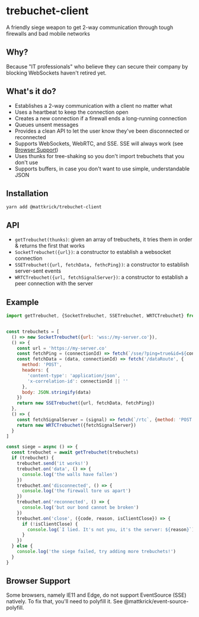 # trebuchet-client

A friendly siege weapon to get 2-way communication through tough firewalls and bad mobile networks

## Why?

Because "IT professionals" who believe they can secure their company by blocking WebSockets haven't retired yet.

## What's it do?

- Establishes a 2-way communication with a client no matter what
- Uses a heartbeat to keep the connection open
- Creates a new connection if a firewall ends a long-running connection
- Queues unsent messages
- Provides a clean API to let the user know they've been disconnected or reconnected
- Supports WebSockets, WebRTC, and SSE. SSE will always work (see [Browser Support](#browser-support))
- Uses thunks for tree-shaking so you don't import trebuchets that you don't use
- Supports buffers, in case you don't want to use simple, understandable JSON

## Installation

`yarn add @mattkrick/trebuchet-client`

## API

- `getTrebuchet(thunks)`: given an array of trebuchets, it tries them in order & returns the first that works
- `SocketTrebuchet({url})`: a constructor to establish a websocket connection
- `SSETrebuchet({url, fetchData, fethcPing})`: a constructor to establish server-sent events
- `WRTCTrebuchet({url, fetchSignalServer})`: a constructor to establish a peer connection with the server

## Example

```js
import getTrebuchet, {SocketTrebuchet, SSETrebuchet, WRTCTrebuchet} from '@mattkrick/trebuchet-client'


const trebuchets = [
  () => new SocketTrebuchet({url: 'wss://my-server.co'}),
  () => {
    const url = 'https://my-server.co'
    const fetchPing = (connectionId) => fetch(`/sse/?ping=true&id=${connectionId}`)
    const fetchData = (data, connectionId) => fetch('/dataRoute', {
      method: 'POST',
      headers: {
        'content-type': 'application/json',
        'x-correlation-id': connectionId || ''
      },
      body: JSON.stringify(data)
    })
    return new SSETrebuchet({url, fetchData, fetchPing})
  },
  () => {
    const fetchSignalServer = (signal) => fetch(`/rtc`, {method: 'POST', body: JSON.stringify(signal)})
    return new WRTCTrebuchet({fetchSignalServer})
  }
]

const siege = async () => {
  const trebuchet = await getTrebuchet(trebuchets)
  if (trebuchet) {
    trebuchet.send('it works!')
    trebuchet.on('data', () => {
      console.log('the walls have fallen')
    })
    trebuchet.on('disconnected', () => {
      console.log('the firewall tore us apart')
    })
    trebuchet.on('reconnected', () => {
      console.log('but our bond cannot be broken')
    })
    trebuchet.on('close', ({code, reason, isClientClose}) => {
      if (!isClientClose) {
        console.log(`I lied. It's not you, it's the server: ${reason}`)
      }
    })
  } else {
    console.log('the siege failed, try adding more trebuchets!')
  }
}
```

## Browser Support
Some browsers, namely IE11 and Edge, do not support EventSource (SSE) natively.
To fix that, you'll need to polyfill it. See @mattkrick/event-source-polyfill.
